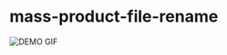 # mass-product-file-rename
![DEMO GIF](https://github.com/t10le/mass-product-file-rename/blob/main/demo/automation_demo_SW.gif)
